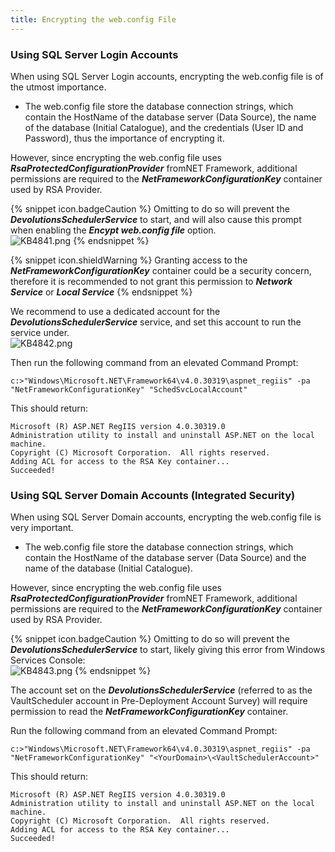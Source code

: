 ```yaml
---
title: Encrypting the web.config File
---
```

### Using SQL Server Login Accounts

When using SQL Server Login accounts, encrypting the web.config file is of the utmost importance.

- The web.config file store the database connection strings, which contain the HostName of the database server (Data Source), the name of the database (Initial Catalogue), and the credentials (User ID and Password), thus the importance of encrypting it.

However, since encrypting the web.config file uses ***RsaProtectedConfigurationProvider*** fromNET Framework, additional permissions are required to the ***NetFrameworkConfigurationKey*** container used by RSA Provider.

{% snippet icon.badgeCaution %}
Omitting to do so will prevent the ***DevolutionsSchedulerService*** to start, and will also cause this prompt when enabling the ***Encypt web.config file*** option.  
![KB4841.png](/img/en/kb/KB4841.png)
{% endsnippet %}

{% snippet icon.shieldWarning %}
Granting access to the ***NetFrameworkConfigurationKey*** container could be a security concern, therefore it is recommended to not grant this permission to ***Network Service*** or ***Local Service***
{% endsnippet %}

We recommend to use a dedicated account for the ***DevolutionsSchedulerService*** service, and set this account to run the service under.  
![KB4842.png](/img/en/kb/KB4842.png)

Then run the following command from an elevated Command Prompt:

```
c:>"Windows\Microsoft.NET\Framework64\v4.0.30319\aspnet_regiis" -pa "NetFrameworkConfigurationKey" "SchedSvcLocalAccount"
```

This should return:

```
Microsoft (R) ASP.NET RegIIS version 4.0.30319.0
Administration utility to install and uninstall ASP.NET on the local machine.
Copyright (C) Microsoft Corporation.  All rights reserved.
Adding ACL for access to the RSA Key container...
Succeeded!
```

### Using SQL Server Domain Accounts (Integrated Security)

When using SQL Server Domain accounts, encrypting the web.config file is very important.

- The web.config file store the database connection strings, which contain the HostName of the database server (Data Source) and the name of the database (Initial Catalogue).

However, since encrypting the web.config file uses ***RsaProtectedConfigurationProvider*** fromNET Framework, additional permissions are required to the ***NetFrameworkConfigurationKey*** container used by RSA Provider.

{% snippet icon.badgeCaution %}
Omitting to do so will prevent the ***DevolutionsSchedulerService*** to start, likely giving this error from Windows Services Console:  
![KB4843.png](/img/en/kb/KB4843.png)
{% endsnippet %}

The account set on the ***DevolutionsSchedulerService*** (referred to as the VaultScheduler account in Pre-Deployment Account Survey) will require permission to read the ***NetFrameworkConfigurationKey*** container.

Run the following command from an elevated Command Prompt:

```
c:>"Windows\Microsoft.NET\Framework64\v4.0.30319\aspnet_regiis" -pa "NetFrameworkConfigurationKey" "<YourDomain>\<VaultSchedulerAccount>"
```

This should return:

```
Microsoft (R) ASP.NET RegIIS version 4.0.30319.0
Administration utility to install and uninstall ASP.NET on the local machine.
Copyright (C) Microsoft Corporation.  All rights reserved.
Adding ACL for access to the RSA Key container...
Succeeded!
```